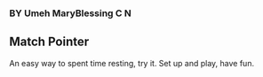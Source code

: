 ### BY Umeh MaryBlessing C N

## Match Pointer

An easy way to spent time resting, try it.
Set up and play, have fun.
